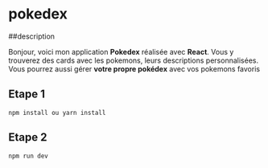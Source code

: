 # pokedex

##description 

Bonjour, voici mon application **Pokedex** réalisée avec **React**. 
Vous y trouverez des cards avec les pokemons, leurs descriptions personnalisées. Vous pourrez aussi gérer **votre propre pokédex** avec vos pokemons favoris

## Etape 1
``npm install ou yarn install``
## Etape 2
``npm run dev``
